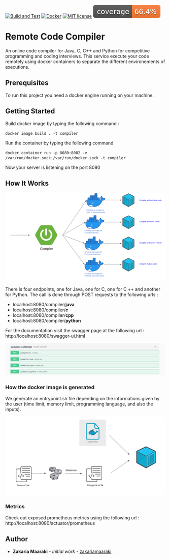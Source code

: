 [![Build and Test](https://github.com/zakariamaaraki/RemoteCodeCompiler/actions/workflows/build.yaml/badge.svg)](https://github.com/zakariamaaraki/RemoteCodeCompiler/actions/workflows/build.yaml) [![Docker](https://badgen.net/badge/icon/docker?icon=docker&label)](https://https://docker.com/) [![MIT license](https://img.shields.io/badge/License-MIT-blue.svg)](https://lbesson.mit-license.org/) [![Test Coverage](https://github.com/zakariamaaraki/RemoteCodeCompiler/blob/master/.github/badges/jacoco.svg)](https://github.com/zakariamaaraki/RemoteCodeCompiler/actions/workflows/build.yaml)

# Remote Code Compiler

An online code compiler for Java, C, C++ and Python for competitive programming and coding interviews.
This service execute your code remotely using docker containers to separate the different environements of executions.

## Prerequisites

To run this project you need a docker engine running on your machine.

## Getting Started

Build docker image by typing the following command :

```
docker image build . -t compiler
```

Run the container by typing the following command

```
docker container run -p 8080:8082 -v /var/run/docker.sock:/var/run/docker.sock -t compiler
```

Now your server is listening on the port 8080

## How It Works

![Alt text](images/compiler.png?raw=true "Compiler")

There is four endpoints, one for Java, one for C, one for C ++ and another for Python. The call is done through POST requests to the following urls :

- localhost:8080/compiler/**java**
- localhost:8080/compiler/**c**
- localhost:8080/compiler/**cpp**
- localhost:8080/compiler/**python**

For the documentation visit the swagger page at the following url : http://localhost:8080/swagger-ui.html

![Alt text](images/swagger.png?raw=true "Swagger")

### How the docker image is generated

We generate an entrypoint.sh file depending on the informations given by the user (time limit, memory limit, programming language, and also the inputs).

![Alt text](images/image_generation.png?raw=true "Docker image Generation")

### Metrics
Check out exposed prometheus metrics using the following url : http://localhost:8080/actuator/prometheus

## Author

- **Zakaria Maaraki** - _Initial work_ - [zakariamaaraki](https://github.com/zakariamaaraki)
